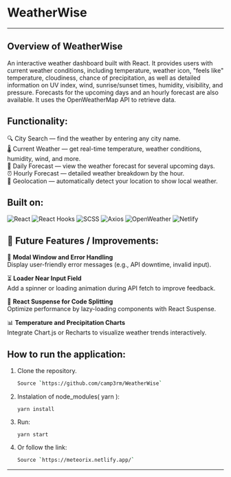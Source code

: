 # WeatherWise 
***
## Overview of WeatherWise

An interactive weather dashboard built with React. It provides users with current weather conditions, including temperature, weather icon, "feels like" temperature, cloudiness, chance of precipitation, as well as detailed information on UV index, wind, sunrise/sunset times, humidity, visibility, and pressure. Forecasts for the upcoming days and an hourly forecast are also available. It uses the OpenWeatherMap API to retrieve data.

## Functionality:
🔍 City Search — find the weather by entering any city name.  
🌡️ Current Weather — get real-time temperature, weather conditions, humidity, wind, and more.  
📅 Daily Forecast — view the weather forecast for several upcoming days.  
⏰ Hourly Forecast — detailed weather breakdown by the hour.  
📍 Geolocation — automatically detect your location to show local weather.  

## Built on:
![React](https://img.shields.io/badge/-React-blue?logo=react&logoColor=white)
![React Hooks](https://img.shields.io/badge/-React%20Hooks-blue?logo=react&logoColor=white)
![SCSS](https://img.shields.io/badge/-SCSS-cc6699?logo=sass&logoColor=white)
![Axios](https://img.shields.io/badge/-Axios-671ddf?logo=axios&logoColor=white)
![OpenWeather](https://img.shields.io/badge/-OpenWeather-orange?logo=OpenWeather&logoColor=white)
![Netlify](https://img.shields.io/badge/-Netlify-00C7B7?logo=netlify&logoColor=white)

## 🚀 Future Features / Improvements:
🔧 **Modal Window and Error Handling**  
Display user-friendly error messages (e.g., API downtime, invalid input).  

⏳ **Loader Near Input Field**  
Add a spinner or loading animation during API fetch to improve feedback.  

🧩 **React Suspense for Code Splitting**  
Optimize performance by lazy-loading components with React Suspense.  

📊 **Temperature and Precipitation Charts**  
Integrate Chart.js or Recharts to visualize weather trends interactively.  


## How to run the application:

 1. Clone the repository.
    ```bash
    Source `https://github.com/camp3rm/WeatherWise`
    ```
 2. Instalation of node_modules( yarn ):
    ```
    yarn install
    ```
 3. Run:
    ```
    yarn start
    ```
 3. Or follow the link:
    ```bash
    Source `https://meteorix.netlify.app/`
    ```
***
